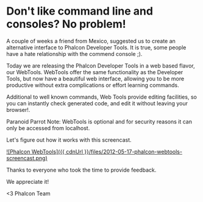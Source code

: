 Don't like command line and consoles? No problem!
=================================================

A couple of weeks a friend from Mexico, suggested us to create an alternative 
interface to Phalcon Developer Tools. It is true, some people have a hate 
relationship with the commend console ;).

Today we are releasing the Phalcon Developer Tools in a web based flavor, our 
WebTools. WebTools offer the same functionality as the Developer Tools, but now 
have a beautiful web interface, allowing you to be more productive without 
extra complications or effort learning commands.

Additional to well known commands, Web Tools provide editing facilities, so 
you can instantly check generated code, and edit it without leaving your 
browser!.

Paranoid Parrot Note: WebTools is optional and for security reasons it can only 
be accessed from localhost.

Let's figure out how it works with this screencast. 

[![Phalcon WebTools]({{ cdnUrl }}/files/2012-05-17-phalcon-webtools-screencast.png)](https://vimeo.com/42367665 "Phalcon WebTools - Click to Watch!")

Thanks to everyone who took the time to provide feedback. 

We appreciate it!

<3 Phalcon Team
